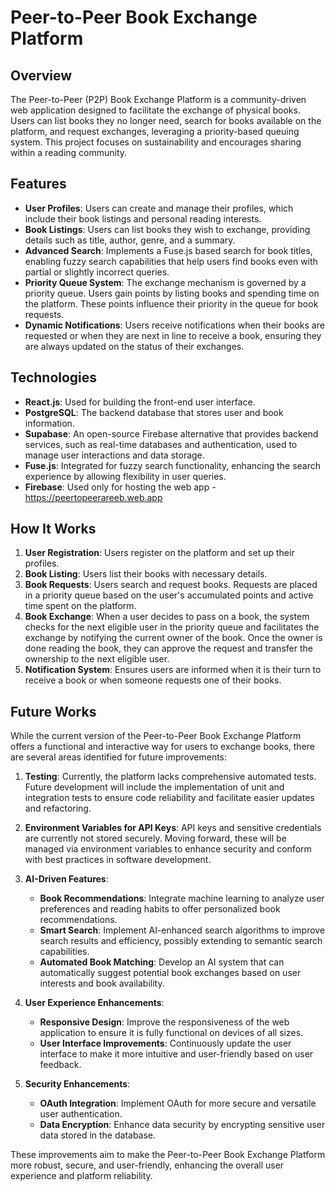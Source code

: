 # Peer-to-Peer Book Exchange Platform

## Overview
The Peer-to-Peer (P2P) Book Exchange Platform is a community-driven web application designed to facilitate the exchange of physical books. Users can list books they no longer need, search for books available on the platform, and request exchanges, leveraging a priority-based queuing system. This project focuses on sustainability and encourages sharing within a reading community.

## Features

- **User Profiles**: Users can create and manage their profiles, which include their book listings and personal reading interests.
- **Book Listings**: Users can list books they wish to exchange, providing details such as title, author, genre, and a summary.
- **Advanced Search**: Implements a Fuse.js based search for book titles, enabling fuzzy search capabilities that help users find books even with partial or slightly incorrect queries.
- **Priority Queue System**: The exchange mechanism is governed by a priority queue. Users gain points by listing books and spending time on the platform. These points influence their priority in the queue for book requests.
- **Dynamic Notifications**: Users receive notifications when their books are requested or when they are next in line to receive a book, ensuring they are always updated on the status of their exchanges.

## Technologies

- **React.js**: Used for building the front-end user interface.
- **PostgreSQL**: The backend database that stores user and book information.
- **Supabase**: An open-source Firebase alternative that provides backend services, such as real-time databases and authentication, used to manage user interactions and data storage.
- **Fuse.js**: Integrated for fuzzy search functionality, enhancing the search experience by allowing flexibility in user queries.
- **Firebase**: Used only for hosting the web app - https://peertopeerareeb.web.app

## How It Works

1. **User Registration**: Users register on the platform and set up their profiles.
2. **Book Listing**: Users list their books with necessary details.
3. **Book Requests**: Users search and request books. Requests are placed in a priority queue based on the user's accumulated points and active time spent on the platform.
4. **Book Exchange**: When a user decides to pass on a book, the system checks for the next eligible user in the priority queue and facilitates the exchange by notifying the current owner of the book. Once the owner is done reading the book, they can approve the request and transfer the ownership to the next eligible user.
5. **Notification System**: Ensures users are informed when it is their turn to receive a book or when someone requests one of their books.

## Future Works

While the current version of the Peer-to-Peer Book Exchange Platform offers a functional and interactive way for users to exchange books, there are several areas identified for future improvements:

1. **Testing**: Currently, the platform lacks comprehensive automated tests. Future development will include the implementation of unit and integration tests to ensure code reliability and facilitate easier updates and refactoring.

2. **Environment Variables for API Keys**: API keys and sensitive credentials are currently not stored securely. Moving forward, these will be managed via environment variables to enhance security and conform with best practices in software development.

3. **AI-Driven Features**:
   - **Book Recommendations**: Integrate machine learning to analyze user preferences and reading habits to offer personalized book recommendations.
   - **Smart Search**: Implement AI-enhanced search algorithms to improve search results and efficiency, possibly extending to semantic search capabilities.
   - **Automated Book Matching**: Develop an AI system that can automatically suggest potential book exchanges based on user interests and book availability.

4. **User Experience Enhancements**:
   - **Responsive Design**: Improve the responsiveness of the web application to ensure it is fully functional on devices of all sizes.
   - **User Interface Improvements**: Continuously update the user interface to make it more intuitive and user-friendly based on user feedback.

5. **Security Enhancements**:
   - **OAuth Integration**: Implement OAuth for more secure and versatile user authentication.
   - **Data Encryption**: Enhance data security by encrypting sensitive user data stored in the database.

These improvements aim to make the Peer-to-Peer Book Exchange Platform more robust, secure, and user-friendly, enhancing the overall user experience and platform reliability.




